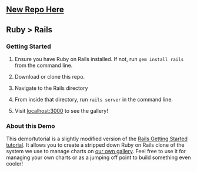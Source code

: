 ## [New Repo Here](https://github.com/zingchart-demos/ruby-rails)

## Ruby > Rails

### Getting Started

1. Ensure you have Ruby on Rails installed. If not, run `gem install rails` from the command line.

2. Download or clone this repo.

3. Navigate to the Rails directory

4. From inside that directory, run `rails server` in the command line.

5. Visit [localhost:3000](localhost:3000) to see the gallery!

### About this Demo

This demo/tutorial is a slightly modified version of the [Rails Getting Started tutorial](http://guides.rubyonrails.org/getting_started.html). It allows you to create a stripped down Ruby on Rails clone of the system we use to manage charts on [our own gallery](http://www.zingchart.com/gallery/). Feel free to use it for managing your own charts or as a jumping off point to build something even cooler!
